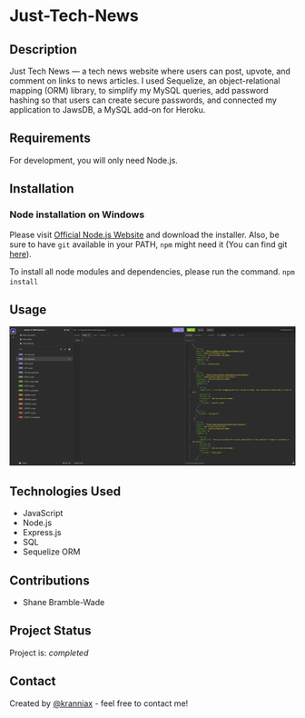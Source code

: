 # Just-Tech-News

## Description

Just Tech News — a tech news website where users can post, upvote, and comment on links to news articles. I used Sequelize, an object-relational mapping (ORM) library, to simplify my MySQL queries, add password hashing so that users can create secure passwords, and connected my application to JawsDB, a MySQL add-on for Heroku.

## Requirements

For development, you will only need Node.js.

## Installation

### Node installation on Windows

Please visit [Official Node.js Website](https://nodejs.org/) and download the installer.
Also, be sure to have `git` available in your PATH, `npm` might need it (You can find git [here](https://git-scm.com/)).

To install all node modules and dependencies, please run the command. `npm install`

## Usage

![Alt text](./assets/images/Screenshot%202025-03-07%20182551.jpg)

## Technologies Used

- JavaScript
- Node.js
- Express.js
- SQL
- Sequelize ORM

## Contributions

- Shane Bramble-Wade

## Project Status

Project is: _completed_

## Contact

Created by [@kranniax](https://twitter.com/kranniax) - feel free to contact me!
